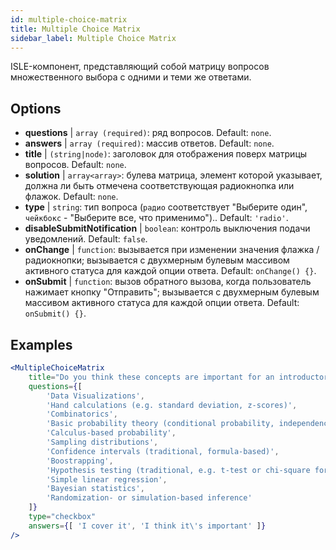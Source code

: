 ```yaml
---
id: multiple-choice-matrix 
title: Multiple Choice Matrix
sidebar_label: Multiple Choice Matrix
---
```


ISLE-компонент, представляющий собой матрицу вопросов множественного выбора с одними и теми же ответами.

## Options

* __questions__ | `array (required)`: ряд вопросов. Default: `none`.
* __answers__ | `array (required)`: массив ответов. Default: `none`.
* __title__ | `(string|node)`: заголовок для отображения поверх матрицы вопросов. Default: `none`.
* __solution__ | `array<array>`: булева матрица, элемент которой указывает, должна ли быть отмечена соответствующая радиокнопка или флажок. Default: `none`.
* __type__ | `string`: тип вопроса (`радио` соответствует "Выберите один", `чейкбокс` - "Выберите все, что применимо").. Default: `'radio'`.
* __disableSubmitNotification__ | `boolean`: контроль выключения подачи уведомлений. Default: `false`.
* __onChange__ | `function`: вызывается при изменении значения флажка / радиокнопки; вызывается с двухмерным булевым массивом активного статуса для каждой опции ответа. Default: `onChange() {}`.
* __onSubmit__ | `function`: вызов обратного вызова, когда пользователь нажимает кнопку "Отправить"; вызывается с двухмерным булевым массивом активного статуса для каждой опции ответа. Default: `onSubmit() {}`.


## Examples

```jsx live
<MultipleChoiceMatrix 
    title="Do you think these concepts are important for an introductory statistics course, and do you (or your department) cover them in your introductory courses?" id="topics" 
    questions={[
        'Data Visualizations',
        'Hand calculations (e.g. standard deviation, z-scores)',
        'Combinatorics',
        'Basic probability theory (conditional probability, independence...)',
        'Calculus-based probability',
        'Sampling distributions',
        'Confidence intervals (traditional, formula-based)',
        'Boostrapping',
        'Hypothesis testing (traditional, e.g. t-test or chi-square formulas and tables)',
        'Simple linear regression',
        'Bayesian statistics',
        'Randomization- or simulation-based inference'
    ]}
    type="checkbox" 
    answers={[ 'I cover it', 'I think it\'s important' ]} 
/>
```
